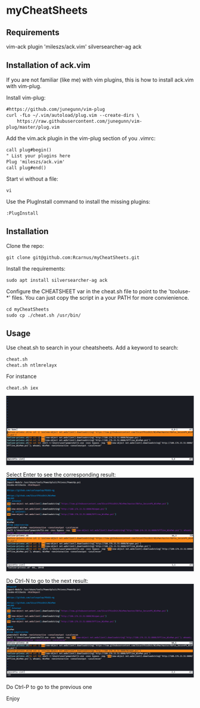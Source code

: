 # myCheatSheets

## Requirements
vim-ack plugin 'mileszs/ack.vim'
silversearcher-ag
ack

## Installation of ack.vim
If you are not familiar (like me) with vim plugins, this is how to install ack.vim with vim-plug.

Install vim-plug:
```
#https://github.com/junegunn/vim-plug
curl -fLo ~/.vim/autoload/plug.vim --create-dirs \
    https://raw.githubusercontent.com/junegunn/vim-plug/master/plug.vim
```

Add the vim.ack plugin in the vim-plug section of you .vimrc:
```
call plug#begin()
" List your plugins here
Plug 'mileszs/ack.vim'
call plug#end()
```

Start vi without a file:
```
vi
```
Use the PlugInstall command to install the missing plugins:
```
:PlugInstall
```


## Installation
Clone the repo:
```
git clone git@github.com:Rcarnus/myCheatSheets.git
```
Install the requirements:
```
sudo apt install silversearcher-ag ack
```
Configure the CHEATSHEET var in the cheat.sh file to point to the 'tooluse-*' files.
You can just copy the script in a your PATH for more convienience.
```
cd myCheatSheets
sudo cp ./cheat.sh /usr/bin/
```

## Usage
Use cheat.sh to search in your cheatsheets. Add a keyword to search:
```
cheat.sh
cheat.sh ntlmrelayx
```
For instance
```
cheat.sh iex
```
![Search Results](https://github.com/Rcarnus/myCheatSheets/blob/main/doc/searchExampleIex.png?raw=true)

Select Enter to see the corresponding result:
![Selecting Search Results](https://github.com/Rcarnus/myCheatSheets/blob/main/doc/searchExampleIex2.png?raw=true)

Do Ctrl-N to go to the next result:
![Navigating Search Results](https://github.com/Rcarnus/myCheatSheets/blob/main/doc/searchExampleIex3.png?raw=true)

Do Ctrl-P to go to the previous one

Enjoy
